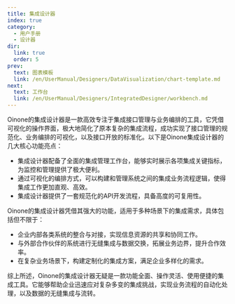 ```yaml
---
title: 集成设计器
index: true
category:
  - 用户手册
  - 设计器
dir:
  link: true
  order: 5
prev:
  text: 图表模板
  link: /en/UserManual/Designers/DataVisualization/chart-template.md
next:
  text: 工作台
  link: /en/UserManual/Designers/IntegratedDesigner/workbench.md
---
```

Oinone的集成设计器是一款高效专注于集成接口管理与业务编排的工具，它凭借可视化的操作界面，极大地简化了原本复杂的集成流程，成功实现了接口管理的规范化、业务编排的可视化，以及接口开放的标准化。以下是Oinone集成设计器的几大核心功能亮点：

+ 集成设计器配备了全面的集成管理工作台，能够实时展示各项集成关键指标，为监控和管理提供了极大便利。
+ 通过可视化的编排方式，可以构建和管理系统之间的集成业务流程逻辑，使得集成工作更加直观、高效。
+ 集成设计器提供了一套规范化的API开发流程，具备高度的可复用性。

Oinone的集成设计器凭借其强大的功能，适用于多种场景下的集成需求，具体包括但不限于：

+ 企业内部各类系统的整合与对接，实现信息资源的共享和协同工作。
+ 与外部合作伙伴的系统进行无缝集成与数据交换，拓展业务边界，提升合作效率。
+ 在复杂业务场景下，构建定制化的集成方案，满足企业多样化的需求。

综上所述，Oinone的集成设计器无疑是一款功能全面、操作灵活、使用便捷的集成工具。它能够帮助企业迅速应对复杂多变的集成挑战，实现业务流程的自动化处理，以及数据的无缝集成与流转。

